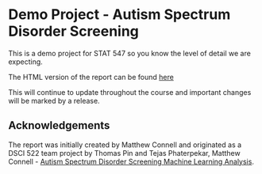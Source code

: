 # Demo Project - Autism Spectrum Disorder Screening

This is a demo project for STAT 547 so you know the level of detail we are expecting. 

The HTML version of the report can be found [here](https://stat547-ubc-2019-20.github.io/demo_project/docs/milestone1-547-example.html)


This will continue to update throughout the course and important changes will be marked by a release.

## Acknowledgements

The report was initially created by Matthew Connell and originated as a DSCI 522 team project by Thomas Pin and Tejas Phaterpekar, Matthew Connell - [Autism Spectrum Disorder Screening Machine Learning Analysis](https://github.com/UBC-MDS/522-Workflows-Group-414).
